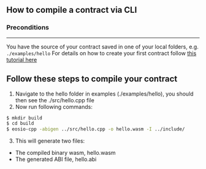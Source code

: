 ## How to compile a contract via CLI

### Preconditions
---
You have the source of your contract saved in one of your local folders, e.g. `./examples/hello`
For details on how to create your first contract follow [this tutorial here](https://developers.eos.io/eosio-home/docs/your-first-contract)

Follow these steps to compile your contract
---

1. Navigate to the hello folder in examples (./examples/hello), you should then see the ./src/hello.cpp file
2. Now run following commands:
```sh
$ mkdir build
$ cd build
$ eosio-cpp -abigen ../src/hello.cpp -o hello.wasm -I ../include/
```
3. This will generate two files:
- The compiled binary wasm, hello.wasm
- The generated ABI file, hello.abi
